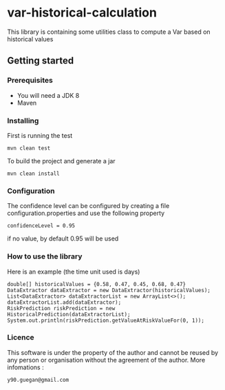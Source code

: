 # var-historical-calculation

This library is containing some utilities class to compute a Var based on historical values

## Getting started

### Prerequisites
- You will need a JDK 8
- Maven

### Installing
First is running the test
```
mvn clean test
```
To build the project and generate a jar
```
mvn clean install
```

### Configuration

The confidence level can be configured by creating a file configuration.properties and use the following property
```
confidenceLevel = 0.95
```
if no value, by default 0.95 will be used

### How to use the library
Here is an example (the time unit used is days)
```
double[] historicalValues = {0.58, 0.47, 0.45, 0.68, 0.47}
DataExtractor dataExtractor = new DataExtractor(historicalValues);
List<DataExtractor> dataExtractorList = new ArrayList<>();
dataExtractorList.add(dataExtractor);
RiskPrediction riskPrediction = new HistoricalPrediction(dataExtractorList);
System.out.println(riskPrediction.getValueAtRiskValueFor(0, 1));
```

### Licence

This software is under the property of the author and cannot be reused by any person or organisation without the agreement of the author.
More infomations : 
```
y90.guegan@gmail.com
```


